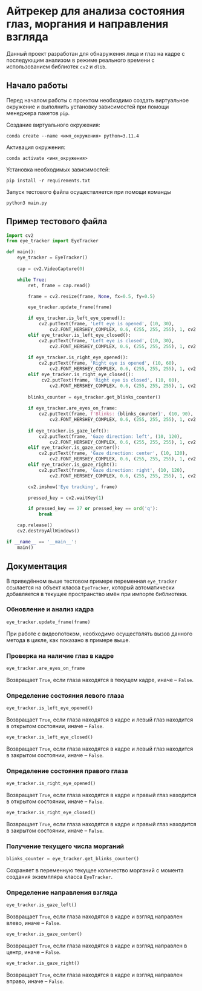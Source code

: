# Айтрекер для анализа состояния глаз, моргания и направления взгляда

Данный проект разработан для обнаружения лица и глаз на кадре с последующим 
анализом в режиме реального времени с использованием библиотек `cv2` и `dlib`.

## Начало работы

Перед началом работы с проектом необходимо создать виртуальное окружение и 
выполнить установку зависимостей при помощи менеджера пакетов `pip`.

Создание виртуального окружения:
```
conda create --name <имя_окружения> python=3.11.4
```

Активация окружения:
```
conda activate <имя_окружения>
```

Установка необходимых зависимостей:

```
pip install -r requirements.txt
```

Запуск тестового файла осуществляется при помощи команды

```
python3 main.py
```

## Пример тестового файла

```python
import cv2
from eye_tracker import EyeTracker

def main():
    eye_tracker = EyeTracker()
    
    cap = cv2.VideoCapture(0)

    while True:
        ret, frame = cap.read()

        frame = cv2.resize(frame, None, fx=0.5, fy=0.5)

        eye_tracker.update_frame(frame)

        if eye_tracker.is_left_eye_opened():
            cv2.putText(frame, 'Left eye is opened', (10, 30),
                cv2.FONT_HERSHEY_COMPLEX, 0.6, (255, 255, 255), 1, cv2.LINE_AA)
        elif eye_tracker.is_left_eye_closed():
            cv2.putText(frame, 'Left eye is closed', (10, 30),
                cv2.FONT_HERSHEY_COMPLEX, 0.6, (255, 255, 255), 1, cv2.LINE_AA)
            
        if eye_tracker.is_right_eye_opened():
            cv2.putText(frame, 'Right eye is opened', (10, 60),
                cv2.FONT_HERSHEY_COMPLEX, 0.6, (255, 255, 255), 1, cv2.LINE_AA)
        elif eye_tracker.is_right_eye_closed():
             cv2.putText(frame, 'Right eye is closed', (10, 60),
                cv2.FONT_HERSHEY_COMPLEX, 0.6, (255, 255, 255), 1, cv2.LINE_AA)
        
        blinks_counter = eye_tracker.get_blinks_counter()
        
        if eye_tracker.are_eyes_on_frame:
            cv2.putText(frame, f'Blinks: {blinks_counter}', (10, 90),
                cv2.FONT_HERSHEY_COMPLEX, 0.6, (255, 255, 255), 1, cv2.LINE_AA)
        
        if eye_tracker.is_gaze_left():
            cv2.putText(frame, 'Gaze direction: left', (10, 120),
                cv2.FONT_HERSHEY_COMPLEX, 0.6, (255, 255, 255), 1, cv2.LINE_AA)
        elif eye_tracker.is_gaze_center():
            cv2.putText(frame, 'Gaze direction: center', (10, 120),
                cv2.FONT_HERSHEY_COMPLEX, 0.6, (255, 255, 255), 1, cv2.LINE_AA)
        elif eye_tracker.is_gaze_right():
            cv2.putText(frame, 'Gaze direction: right', (10, 120),
                cv2.FONT_HERSHEY_COMPLEX, 0.6, (255, 255, 255), 1, cv2.LINE_AA)

        cv2.imshow('Eye tracking', frame)

        pressed_key = cv2.waitKey(1)

        if pressed_key == 27 or pressed_key == ord('q'):
            break

    cap.release()
    cv2.destroyAllWindows()

if __name__ == '__main__':
    main()
```

## Документация

В приведённом выше тестовом примере переменная `eye_tracker` ссылается на 
объект класса `EyeTracker`, который автоматически добавляется в текущее 
пространство имён при импорте библиотеки.

### Обновление и анализ кадра

```python
eye_tracker.update_frame(frame)
```

При работе с видеопотоком, необходимо осуществлять вызов данного метода в 
цикле, как показано в примере выше.

### Проверка на наличие глаз в кадре

```python
eye_tracker.are_eyes_on_frame
```

Возвращает `True`, если глаза находятся в текущем кадре, иначе – `False`.

### Определение состояния левого глаза

```python
eye_tracker.is_left_eye_opened()
```

Возвращает `True`, если глаза находятся в кадре и левый глаз находится в 
открытом состоянии, иначе – 
`False`.

```python
eye_tracker.is_left_eye_closed()
```

Возвращает `True`, если глаза находятся в кадре и левый глаз находится в 
закрытом состоянии, иначе – 
`False`.

### Определение состояния правого глаза

```python
eye_tracker.is_right_eye_opened()
```

Возвращает `True`, если глаза находятся в кадре и правый глаз находится в 
открытом состоянии, иначе – 
`False`.

```python
eye_tracker.is_right_eye_closed()
```

Возвращает `True`, если глаза находятся в кадре и правый глаз находится в 
закрытом состоянии, иначе – 
`False`.

### Получение текущего числа морганий

```python
blinks_counter = eye_tracker.get_blinks_counter()
```

Сохраняет в переменную текущее количество морганий с момента создания 
экземпляра класса `EyeTracker`.

### Определение направления взгляда

```python
eye_tracker.is_gaze_left()
```

Возвращает `True`, если глаза находятся в кадре и взгляд направлен влево, иначе 
– `False`.

```python
eye_tracker.is_gaze_center()
```

Возвращает `True`, если глаза находятся в кадре и взгляд направлен в центр, 
иначе – `False`.

```python
eye_tracker.is_gaze_right()
```

Возвращает `True`, если глаза находятся в кадре и взгляд направлен вправо, 
иначе – `False`.